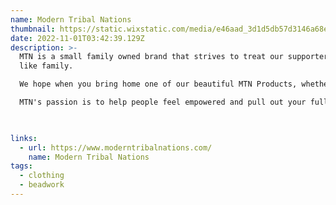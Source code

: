 ```yaml
---
name: Modern Tribal Nations
thumbnail: https://static.wixstatic.com/media/e46aad_3d1d5db57d3146a68e90c179d4b8779a~mv2.png/v1/crop/x_0,y_0,w_3402,h_3861/fill/w_1174,h_1320,al_c,q_90,usm_0.66_1.00_0.01,enc_auto/MTN%20logo-01.png
date: 2022-11-01T03:42:39.129Z
description: >-
  MTN is a small family owned brand that strives to treat our supporters just
  like family.

  We hope when you bring home one of our beautiful MTN Products, whether it's a T-Shirt or Blanket,  you feel MOTIVATED & INSPIRED to go ALL IN...

  MTN's passion is to help people feel empowered and pull out your full potential. You are full of Dreams and Aspirations. You have super powers inside you. We Need You!


  ​
links:
  - url: https://www.moderntribalnations.com/
    name: Modern Tribal Nations
tags:
  - clothing
  - beadwork
---
```

